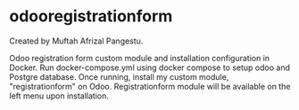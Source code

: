 # odooregistrationform
Created by Muftah Afrizal Pangestu.

Odoo registration form custom module and installation configuration in Docker.
Run docker-compose.yml using docker compose to setup odoo and Postgre database.
Once running, install my custom module, "registrationform" on Odoo. 
Registrationform module will be available on the left menu upon installation. 
